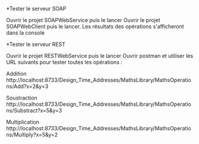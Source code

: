 *Tester le serveur SOAP 

Ouvrir le projet SOAPWebService puis le lancer
Ouvrir le projet SOAPWebClient puis le lancer. 
Les résultats des opérations s'afficheront dans la console 

*Tester le serveur REST

Ouvrir le projet RESTWebService puis le lancer
Ouvrir postman et utiliser les URL suivants pour tester toutes les opérations : 

Addition 
http://localhost:8733/Design_Time_Addresses/MathsLibrary/MathsOperations/Add?x=2&y=3

Soustraction 
http://localhost:8733/Design_Time_Addresses/MathsLibrary/MathsOperations/Substract?x=5&y=3

Multiplication 
http://localhost:8733/Design_Time_Addresses/MathsLibrary/MathsOperations/Multiply?x=5&y=2